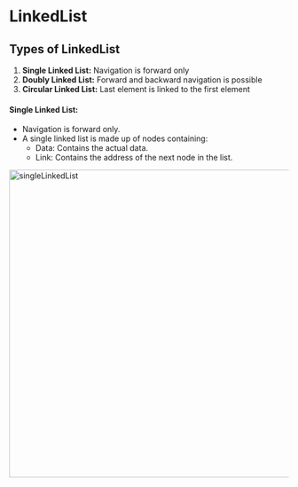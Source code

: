 # LinkedList

## Types of LinkedList
1. **Single Linked List:** Navigation is forward only
2. **Doubly Linked List:** Forward and backward navigation is possible
3. **Circular Linked List:** Last element is linked to the first element







#### **Single Linked List:** 
   - Navigation is forward only.
   - A single linked list is made up of nodes containing:
     - Data: Contains the actual data.
     - Link: Contains the address of the next node in the list.

<img width="555" alt="singleLinkedList" src="https://github.com/imtiajahammad/dataStructurePractice/assets/27946257/27cbbb3d-f47c-4a51-8356-6d533cd9e206">
